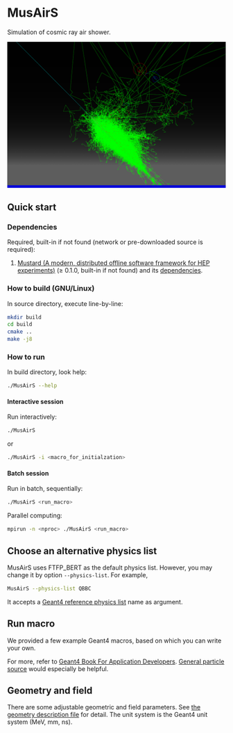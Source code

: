 # MusAirS

Simulation of cosmic ray air shower.

![MusAirS](document/picture/proton_shower.png "A proton shower.")

## Quick start

### Dependencies

Required, built-in if not found (network or pre-downloaded source is required):

1. [Mustard (A modern, distributed offline software framework for HEP experiments)](https://github.com/zhao-shihan/Mustard) (≥ 0.1.0, built-in if not found) and its [dependencies](https://github.com/zhao-shihan/Mustard?tab=readme-ov-file#dependencies).

### How to build (GNU/Linux)

In source directory, execute line-by-line:
```sh
mkdir build
cd build
cmake ..
make -j8
```

### How to run

In build directory, look help:
```sh
./MusAirS --help
```

#### Interactive session

Run interactively:
```sh
./MusAirS
```
or
```sh
./MusAirS -i <macro_for_initialzation>
```

#### Batch session

Run in batch, sequentially:
```sh
./MusAirS <run_macro>
```
Parallel computing:
```sh
mpirun -n <nproc> ./MusAirS <run_macro>
```

## Choose an alternative physics list

MusAirS uses FTFP_BERT as the default physics list. However, you may change it by option `--physics-list`. For example,
```sh
MusAirS --physics-list QBBC
```
It accepts a [Geant4 reference physics list](https://geant4-userdoc.web.cern.ch/UsersGuides/PhysicsListGuide/html/reference_PL/index.html) name as argument.

## Run macro

We provided a few example Geant4 macros, based on which you can write your own.

For more, refer to [Geant4 Book For Application Developers](https://geant4-userdoc.web.cern.ch/UsersGuides/ForApplicationDeveloper/html/index.html). [General particle source](https://geant4-userdoc.web.cern.ch/UsersGuides/ForApplicationDeveloper/html/GettingStarted/generalParticleSource.html) would especially be helpful.

## Geometry and field

There are some adjustable geometric and field parameters. See [the geometry description file](scripts/MusAirS.yaml) for detail. The unit system is the Geant4 unit system (MeV, mm, ns).
